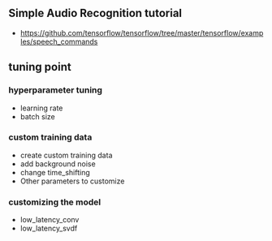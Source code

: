## Simple Audio Recognition tutorial
- https://github.com/tensorflow/tensorflow/tree/master/tensorflow/examples/speech_commands

## tuning point
### hyperparameter tuning
- learning rate
- batch size

### custom training data 
- create custom training data
- add background noise
- change time_shifting
- Other parameters to customize

### customizing the model
- low_latency_conv
- low_latency_svdf
